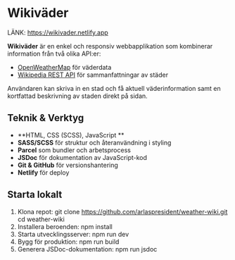 # Wikiväder
LÄNK: https://wikivader.netlify.app

**Wikiväder** är en enkel och responsiv webbapplikation som kombinerar information från två olika API:er:  
- [OpenWeatherMap](https://openweathermap.org/api) för väderdata  
- [Wikipedia REST API](https://www.mediawiki.org/wiki/API:REST_API) för sammanfattningar av städer

Användaren kan skriva in en stad och få aktuell väderinformation samt en kortfattad beskrivning av staden direkt på sidan.

## Teknik & Verktyg

- **HTML, CSS (SCSS), JavaScript **
- **SASS/SCSS** för struktur och återanvändning i styling
- **Parcel** som bundler och arbetsprocess
- **JSDoc** för dokumentation av JavaScript-kod
- **Git & GitHub** för versionshantering
- **Netlify** för deploy

## Starta lokalt

1. Klona repot:
   git clone https://github.com/arlaspresident/weather-wiki.git
   cd weather-wiki
2. Installera beroenden:
   npm install
3. Starta utvecklingsserver:
   npm run dev
4. Bygg för produktion:
   npm run build
5. Generera JSDoc-dokumentation:
   npm run jsdoc

